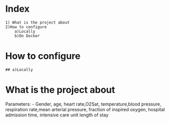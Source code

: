 # Index
    1) What is the project about
    2)How to configure
        a)Locally
        b)On Docker



# How to configure
    ## a)Locally
        





# What is the project about

Parameters: - 
Gender, age, heart rate,O2Sat, temperature,blood pressure, respiration rate,mean arterial pressure, fraction of inspired oxygen, hospital admission time, intensive care unit length of stay